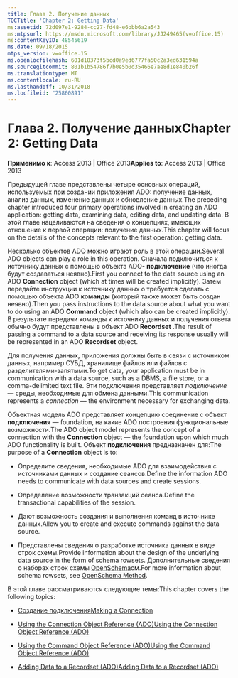 ```yaml
---
title: Глава 2. Получение данных
TOCTitle: 'Chapter 2: Getting Data'
ms:assetid: 72d097e1-9284-cc27-fd48-e6bbb6a2a543
ms:mtpsurl: https://msdn.microsoft.com/library/JJ249465(v=office.15)
ms:contentKeyID: 48545619
ms.date: 09/18/2015
mtps_version: v=office.15
ms.openlocfilehash: 601d18373f5bcd0a9ed6777fa50c2a3ed631594a
ms.sourcegitcommit: 801b1b54786f7b0e5b0d35466e7ae8d1e840b26f
ms.translationtype: MT
ms.contentlocale: ru-RU
ms.lasthandoff: 10/31/2018
ms.locfileid: "25860891"
---
```

# <a name="chapter-2-getting-data"></a><span data-ttu-id="fd2da-102">Глава 2. Получение данных</span><span class="sxs-lookup"><span data-stu-id="fd2da-102">Chapter 2: Getting Data</span></span>


<span data-ttu-id="fd2da-103">**Применимо к**: Access 2013 | Office 2013</span><span class="sxs-lookup"><span data-stu-id="fd2da-103">**Applies to**: Access 2013 | Office 2013</span></span>

<span data-ttu-id="fd2da-104">Предыдущей главе представлены четыре основных операций, используемых при создании приложения ADO: получение данных, анализ данных, изменение данных и обновление данных.</span><span class="sxs-lookup"><span data-stu-id="fd2da-104">The preceding chapter introduced four primary operations involved in creating an ADO application: getting data, examining data, editing data, and updating data.</span></span> <span data-ttu-id="fd2da-105">В этой главе нацеливаются на сведения о концепциях, имеющих отношение к первой операции: получение данных.</span><span class="sxs-lookup"><span data-stu-id="fd2da-105">This chapter will focus on the details of the concepts relevant to the first operation: getting data.</span></span>

<span data-ttu-id="fd2da-106">Несколько объектов ADO можно играют роль в этой операции.</span><span class="sxs-lookup"><span data-stu-id="fd2da-106">Several ADO objects can play a role in this operation.</span></span> <span data-ttu-id="fd2da-107">Сначала подключиться к источнику данных с помощью объекта ADO- **подключение** (что иногда будут создаваться неявно).</span><span class="sxs-lookup"><span data-stu-id="fd2da-107">First you connect to the data source using an ADO **Connection** object (which at times will be created implicitly).</span></span> <span data-ttu-id="fd2da-108">Затем передайте инструкции к источнику данных о требуется сделать с помощью объекта ADO **команды** (который также может быть создан неявно).</span><span class="sxs-lookup"><span data-stu-id="fd2da-108">Then you pass instructions to the data source about what you want to do using an ADO **Command** object (which also can be created implicitly).</span></span> <span data-ttu-id="fd2da-109">В результате передачи команды к источнику данных и получения ответа обычно будут представлены в объект ADO **Recordset** .</span><span class="sxs-lookup"><span data-stu-id="fd2da-109">The result of passing a command to a data source and receiving its response usually will be represented in an ADO **Recordset** object.</span></span>

<span data-ttu-id="fd2da-110">Для получения данных, приложения должны быть в связи с источником данных, например СУБД, хранилище файлов или файлов с разделителями-запятыми.</span><span class="sxs-lookup"><span data-stu-id="fd2da-110">To get data, your application must be in communication with a data source, such as a DBMS, a file store, or a comma-delimited text file.</span></span> <span data-ttu-id="fd2da-111">Эти подключения представляет *подключение* — среды, необходимые для обмена данными.</span><span class="sxs-lookup"><span data-stu-id="fd2da-111">This communication represents a *connection* — the environment necessary for exchanging data.</span></span>

<span data-ttu-id="fd2da-112">Объектная модель ADO представляет концепцию соединение с объект **подключения** — foundation, на какие ADO построения функциональные возможности.</span><span class="sxs-lookup"><span data-stu-id="fd2da-112">The ADO object model represents the concept of a connection with the **Connection** object — the foundation upon which much ADO functionality is built.</span></span> <span data-ttu-id="fd2da-113">Объект **подключения** предназначен для:</span><span class="sxs-lookup"><span data-stu-id="fd2da-113">The purpose of a **Connection** object is to:</span></span>

  - <span data-ttu-id="fd2da-114">Определите сведения, необходимые ADO для взаимодействия с источниками данных и создание сеансов.</span><span class="sxs-lookup"><span data-stu-id="fd2da-114">Define the information ADO needs to communicate with data sources and create sessions.</span></span>

  - <span data-ttu-id="fd2da-115">Определение возможности транзакций сеанса.</span><span class="sxs-lookup"><span data-stu-id="fd2da-115">Define the transactional capabilities of the session.</span></span>

  - <span data-ttu-id="fd2da-116">Дают возможность создания и выполнения команд в источнике данных.</span><span class="sxs-lookup"><span data-stu-id="fd2da-116">Allow you to create and execute commands against the data source.</span></span>

  - <span data-ttu-id="fd2da-117">Представлены сведения о разработке источника данных в виде строк схемы.</span><span class="sxs-lookup"><span data-stu-id="fd2da-117">Provide information about the design of the underlying data source in the form of schema rowsets.</span></span> <span data-ttu-id="fd2da-118">Дополнительные сведения о наборах строк схемы [OpenSchema](openschema-method-ado.md)см.</span><span class="sxs-lookup"><span data-stu-id="fd2da-118">For more information about schema rowsets, see [OpenSchema Method](openschema-method-ado.md).</span></span>

<span data-ttu-id="fd2da-119">В этой главе рассматриваются следующие темы:</span><span class="sxs-lookup"><span data-stu-id="fd2da-119">This chapter covers the following topics:</span></span>

  - [<span data-ttu-id="fd2da-120">Создание подключения</span><span class="sxs-lookup"><span data-stu-id="fd2da-120">Making a Connection</span></span>](making-a-connection.md)

  - [<span data-ttu-id="fd2da-121">Using the Connection Object Reference (ADO)</span><span class="sxs-lookup"><span data-stu-id="fd2da-121">Using the Connection Object Reference (ADO)</span></span>](using-the-connection-object-access.md)

  - [<span data-ttu-id="fd2da-122">Using the Command Object Reference (ADO)</span><span class="sxs-lookup"><span data-stu-id="fd2da-122">Using the Command Object Reference (ADO)</span></span>](using-the-command-object-access.md)

  - [<span data-ttu-id="fd2da-123">Adding Data to a Recordset (ADO)</span><span class="sxs-lookup"><span data-stu-id="fd2da-123">Adding Data to a Recordset (ADO)</span></span>](adding-data-to-a-recordset.md)